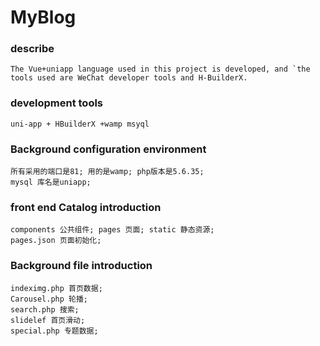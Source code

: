 # MyBlog

### describe
```
The Vue+uniapp language used in this project is developed, and `the tools used are WeChat developer tools and H-BuilderX.
```

### development tools
```
uni-app + HBuilderX +wamp msyql
```


### Background configuration environment
```
所有采用的端口是81; 用的是wamp; php版本是5.6.35;
mysql 库名是uniapp;
```

### front end Catalog introduction
```
components 公共组件; pages 页面; static 静态资源;
pages.json 页面初始化;
```

### Background file introduction
```
indeximg.php 首页数据;
Carousel.php 轮播;
search.php 搜索;
slidelef 首页滑动;
special.php 专题数据;
```


